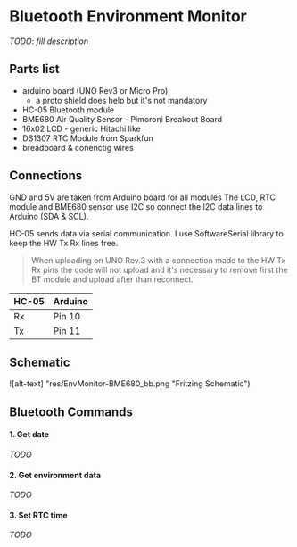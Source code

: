 # Bluetooth Environment Monitor
_TODO: fill description_

## Parts list
- arduino board (UNO Rev3 or Micro Pro)
  - a proto shield does help but it's not mandatory
- HC-05 Bluetooth module
- BME680 Air Quality Sensor - Pimoroni Breakout Board
- 16x02 LCD - generic Hitachi like
- DS1307 RTC Module from Sparkfun
- breadboard & conenctig wires

## Connections

GND and 5V are taken from Arduino board for all modules
The LCD, RTC module and BME680 sensor use I2C so connect the I2C data lines to Arduino (SDA & SCL).

HC-05 sends data via serial communication. I use SoftwareSerial library to keep the HW Tx Rx lines free.

> When uploading on UNO Rev.3 with a connection made to the HW Tx Rx pins the code will not upload and it's necessary to remove first the BT module and upload after than reconnect.

| HC-05 | Arduino |
| ----- | ------- |
| Rx    | Pin 10  |
| Tx    | Pin 11  |

## Schematic
![alt-text] "res/EnvMonitor-BME680_bb.png "Fritzing Schematic")

## Bluetooth Commands

#### 1. Get date
_TODO_
#### 2. Get environment data
_TODO_
#### 3. Set RTC time
_TODO_